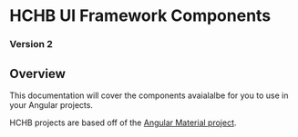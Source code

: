 # HCHB UI Framework Components
### Version 2

## Overview

This documentation will cover the components avaialalbe for you to use in your Angular projects.

HCHB projects are based off of the [Angular Material project](https://material.angular.io/).

